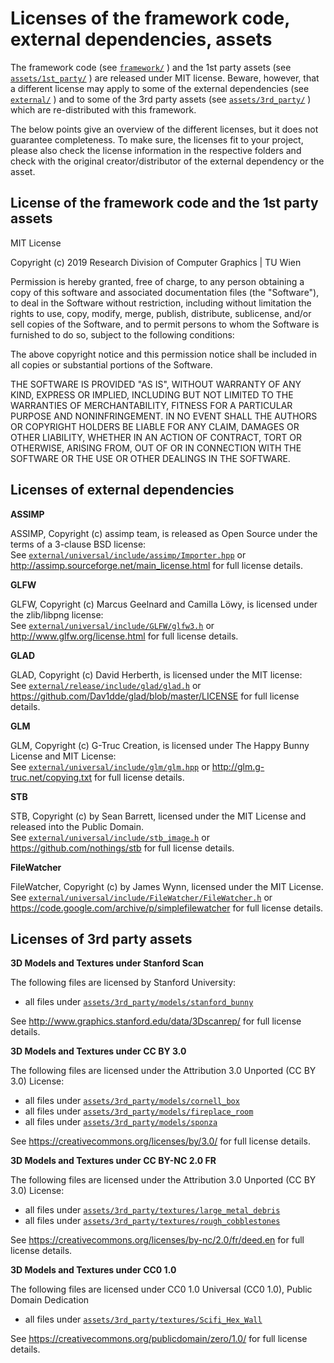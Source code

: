 # Licenses of the framework code, external dependencies, assets

The framework code (see [`framework/`](framework/) ) and the 1st party assets (see [`assets/1st_party/`](assets/1st_party/) ) are released under MIT license. Beware, however, that a different license may apply to some of the external dependencies (see [`external/`](external/) ) and to some of the 3rd party assets (see [`assets/3rd_party/`](assets/3rd_party/) ) which are re-distributed with this framework. 

The below points give an overview of the different licenses, but it does not guarantee completeness. To make sure, the licenses fit to your project, please also check the license information in the respective folders and check with the original creator/distributor of the external dependency or the asset.

## License of the framework code and the 1st party assets

MIT License

Copyright (c) 2019 Research Division of Computer Graphics | TU Wien

Permission is hereby granted, free of charge, to any person obtaining a copy
of this software and associated documentation files (the "Software"), to deal
in the Software without restriction, including without limitation the rights
to use, copy, modify, merge, publish, distribute, sublicense, and/or sell
copies of the Software, and to permit persons to whom the Software is
furnished to do so, subject to the following conditions:

The above copyright notice and this permission notice shall be included in all
copies or substantial portions of the Software.

THE SOFTWARE IS PROVIDED "AS IS", WITHOUT WARRANTY OF ANY KIND, EXPRESS OR
IMPLIED, INCLUDING BUT NOT LIMITED TO THE WARRANTIES OF MERCHANTABILITY,
FITNESS FOR A PARTICULAR PURPOSE AND NONINFRINGEMENT. IN NO EVENT SHALL THE
AUTHORS OR COPYRIGHT HOLDERS BE LIABLE FOR ANY CLAIM, DAMAGES OR OTHER
LIABILITY, WHETHER IN AN ACTION OF CONTRACT, TORT OR OTHERWISE, ARISING FROM,
OUT OF OR IN CONNECTION WITH THE SOFTWARE OR THE USE OR OTHER DEALINGS IN THE
SOFTWARE.

## Licenses of external dependencies

**ASSIMP**

ASSIMP, Copyright (c) assimp team, is released as Open Source under the terms of a 3-clause BSD license:    
See [`external/universal/include/assimp/Importer.hpp`](external/universal/include/assimp/Importer.hpp) or http://assimp.sourceforge.net/main_license.html for full license details.

**GLFW**

GLFW, Copyright (c) Marcus Geelnard and Camilla Löwy, is licensed under the zlib/libpng license:    
See [`external/universal/include/GLFW/glfw3.h`](external/universal/include/GLFW/glfw3.h) or http://www.glfw.org/license.html for full license details.

**GLAD**

GLAD, Copyright (c) David Herberth, is licensed under the MIT license:     
See [`external/release/include/glad/glad.h`](external/release/include/glad/glad.h) or https://github.com/Dav1dde/glad/blob/master/LICENSE for full license details.

**GLM**

GLM, Copyright (c) G-Truc Creation, is licensed under The Happy Bunny License and MIT License:        
See [`external/universal/include/glm/glm.hpp`](external/universal/include/glm/glm.hpp) or http://glm.g-truc.net/copying.txt for full license details.

**STB**

STB, Copyright (c) by Sean Barrett, licensed under the MIT License and released into the Public Domain.     
See [`external/universal/include/stb_image.h`](external/universal/include/stb_image.h) or https://github.com/nothings/stb for full license details.

**FileWatcher**

FileWatcher, Copyright (c) by James Wynn, licensed under the MIT License.     
See [`external/universal/include/FileWatcher/FileWatcher.h`](external/universal/include/FileWatcher/FileWatcher.h) or https://code.google.com/archive/p/simplefilewatcher for full license details.

## Licenses of 3rd party assets

**3D Models and Textures under Stanford Scan**

The following files are licensed by Stanford University:      
 * all files under [`assets/3rd_party/models/stanford_bunny`](assets/3rd_party/models/stanford_bunny)
 
See http://www.graphics.stanford.edu/data/3Dscanrep/ for full license details.

**3D Models and Textures under CC BY 3.0**

The following files are licensed under the Attribution 3.0 Unported (CC BY 3.0) License:      
 * all files under [`assets/3rd_party/models/cornell_box`](assets/3rd_party/models/cornell_box)
 * all files under [`assets/3rd_party/models/fireplace_room`](assets/3rd_party/models/fireplace_room)
 * all files under [`assets/3rd_party/models/sponza`](assets/3rd_party/models/sponza)
 
See https://creativecommons.org/licenses/by/3.0/ for full license details.

**3D Models and Textures under CC BY-NC 2.0 FR**

The following files are licensed under the Attribution 3.0 Unported (CC BY 3.0) License:      
 * all files under [`assets/3rd_party/textures/large_metal_debris`](assets/3rd_party/textures/large_metal_debris)
 * all files under [`assets/3rd_party/textures/rough_cobblestones`](assets/3rd_party/textures/rough_cobblestones)

See https://creativecommons.org/licenses/by-nc/2.0/fr/deed.en for full license details.

**3D Models and Textures under CC0 1.0**

The following files are licensed under CC0 1.0 Universal (CC0 1.0), Public Domain Dedication
 * all files under [`assets/3rd_party/textures/Scifi_Hex_Wall`](assets/3rd_party/textures/Scifi_Hex_Wall)
 
See https://creativecommons.org/publicdomain/zero/1.0/ for full license details.

